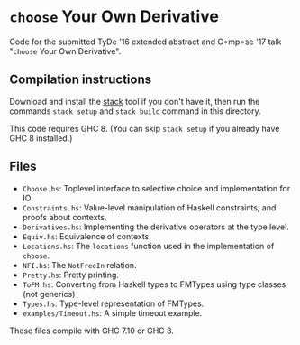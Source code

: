 # `choose` Your Own Derivative

Code for the submitted TyDe '16 extended abstract and C∘mp∘se '17 talk "`choose`
Your Own Derivative".

## Compilation instructions

Download and install the [stack] tool if you don't have it, then run the
commands `stack setup` and `stack build` command in this directory.

This code requires GHC 8.  (You can skip `stack setup` if you already have GHC 8
installed.)

[stack]: http://haskellstack.org

## Files

* `Choose.hs`: Toplevel interface to selective choice and implementation for IO.
* `Constraints.hs`: Value-level manipulation of Haskell constraints, and proofs
  about contexts.
* `Derivatives.hs`: Implementing the derivative operators at the type level.
* `Equiv.hs`: Equivalence of contexts.
* `Locations.hs`: The `locations` function used in the implementation of
  `choose`.
* `NFI.hs`: The `NotFreeIn` relation.
* `Pretty.hs`: Pretty printing.
* `ToFM.hs`: Converting from Haskell types to FMTypes using type classes (not
  generics)
* `Types.hs`: Type-level representation of FMTypes.
* `examples/Timeout.hs`: A simple timeout example.

These files compile with GHC 7.10 or GHC 8.

[`async`]: https://hackage.haskell.org/package/async
